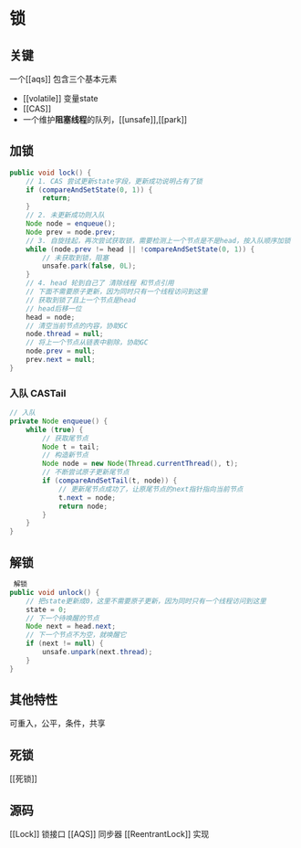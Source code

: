 # 锁
## 关键
一个[[aqs]] 包含三个基本元素
- [[volatile]] 变量state
- [[CAS]]
- 一个维护**阻塞线程**的队列，[[unsafe]],[[park]]

## 加锁
```java
public void lock() {
    // 1. CAS 尝试更新state字段，更新成功说明占有了锁
    if (compareAndSetState(0, 1)) {
        return;
    }
    // 2. 未更新成功则入队
    Node node = enqueue();
    Node prev = node.prev;
    // 3. 自旋挂起，再次尝试获取锁，需要检测上一个节点是不是head，按入队顺序加锁
    while (node.prev != head || !compareAndSetState(0, 1)) {
        // 未获取到锁，阻塞
        unsafe.park(false, 0L);
    }
    // 4. head 轮到自己了 清除线程 和节点引用
    // 下面不需要原子更新，因为同时只有一个线程访问到这里
    // 获取到锁了且上一个节点是head
    // head后移一位
    head = node;
    // 清空当前节点的内容，协助GC
    node.thread = null;
    // 将上一个节点从链表中剔除，协助GC
    node.prev = null;
    prev.next = null;
}
```
### 入队 CASTail
``` java
// 入队
private Node enqueue() {
    while (true) {
        // 获取尾节点
        Node t = tail;
        // 构造新节点
        Node node = new Node(Thread.currentThread(), t);
        // 不断尝试原子更新尾节点
        if (compareAndSetTail(t, node)) {
            // 更新尾节点成功了，让原尾节点的next指针指向当前节点
            t.next = node;
            return node;
        }
    }
}


```
## 解锁
```java
 解锁
public void unlock() {
    // 把state更新成0，这里不需要原子更新，因为同时只有一个线程访问到这里
    state = 0;
    // 下一个待唤醒的节点
    Node next = head.next;
    // 下一个节点不为空，就唤醒它
    if (next != null) {
        unsafe.unpark(next.thread);
    }
}
```
## 其他特性
可重入，公平，条件，共享

## 死锁
[[死锁]]

## 源码 
[[Lock]] 锁接口
[[AQS]] 同步器
[[ReentrantLock]] 实现